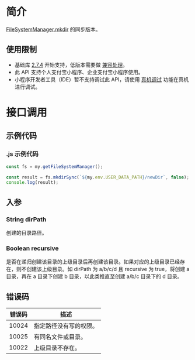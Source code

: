 # 简介

[FileSystemManager.mkdir](https://opendocs.alipay.com/mini/api/0226oh) 的同步版本。

## 使用限制

- 基础库 [2.7.4](https://opendocs.alipay.com/mini/framework/lib-upgrade-v2) 开始支持，低版本需要做 [兼容处理](https://docs.alipay.com/mini/framework/compatibility)。
- 此 API 支持个人支付宝小程序、企业支付宝小程序使用。
- 小程序开发者工具（IDE）暂不支持调试此 API，请使用 [真机调试](https://opendocs.alipay.com/mini/ide/remote-debug) 功能在真机进行调试。

# 接口调用

## 示例代码

### .js 示例代码

```javascript
const fs = my.getFileSystemManager();

const result = fs.mkdirSync(`${my.env.USER_DATA_PATH}/newDir`, false);
console.log(result);
```

## 入参

### String dirPath

创建的目录路径。

### Boolean recursive

是否在递归创建该目录的上级目录后再创建该目录。如果对应的上级目录已经存在，则不创建该上级目录。如 dirPath 为 a/b/c/d 且 recursive 为 true，将创建 a 目录，再在 a 目录下创建 b 目录，以此类推直至创建 a/b/c 目录下的 d 目录。

## 错误码

| **错误码** | **描述**               |
| ---------- | ---------------------- |
| 10024      | 指定路径没有写的权限。 |
| 10025      | 有同名文件或目录。     |
| 10022      | 上级目录不存在。       |
